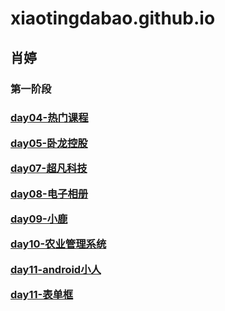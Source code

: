 # xiaotingdabao.github.io
<h2>肖婷</h2>
<h3>第一阶段<h3>
<p><a target="_blank" href="https://xiaotingdabao.github.io/%E8%82%96%E5%A9%B7-day04-%E8%AF%BE%E5%90%8E%E4%BD%9C%E4%B8%9A/html/zuoye.html">day04-热门课程</a</p>
<p><a target="_blank" href="https://xiaotingdabao.github.io/wolong/html/wolong.html">day05-卧龙控股</a</p>
<p><a target="_blank" href="https://xiaotingdabao.github.io/%E8%B6%85%E5%87%A1%E7%A7%91%E6%8A%80/html/chaofan.html">day07-超凡科技</a</p>
<p><a target="_blank" href="https://xiaotingdabao.github.io/dianzixiangce/html/dzxc.html">day08-电子相册</a</p>
<p><a target="_blank" href="https://xiaotingdabao.github.io/xl/html/qg.html">day09-小鹿</a</p>
  <p><a target="_blank" href="https://xiaotingdabao.github.io/guanli/html/gl.html">day10-农业管理系统</a</p>
<p><a target="_blank" href="https://xiaotingdabao.github.io/android/html/1.html">day11-android小人</a</p>
<p><a target="_blank" href="https://xiaotingdabao.github.io/%E8%A1%A8%E5%8D%95%E6%A1%86/html/1.html">day11-表单框</a</p>

